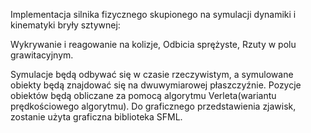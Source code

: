 Implementacja silnika fizycznego skupionego na symulacji dynamiki i kinematyki bryły sztywnej:

Wykrywanie i reagowanie na kolizje,
Odbicia sprężyste,
Rzuty w polu grawitacyjnym.

Symulacje będą odbywać się w czasie rzeczywistym, a symulowane obiekty będą znajdować się na dwuwymiarowej płaszczyźnie.
Pozycje obiektów będą obliczane za pomocą algorytmu Verleta(wariantu prędkościowego algorytmu).
Do graficznego przedstawienia zjawisk, zostanie użyta graficzna biblioteka SFML.
